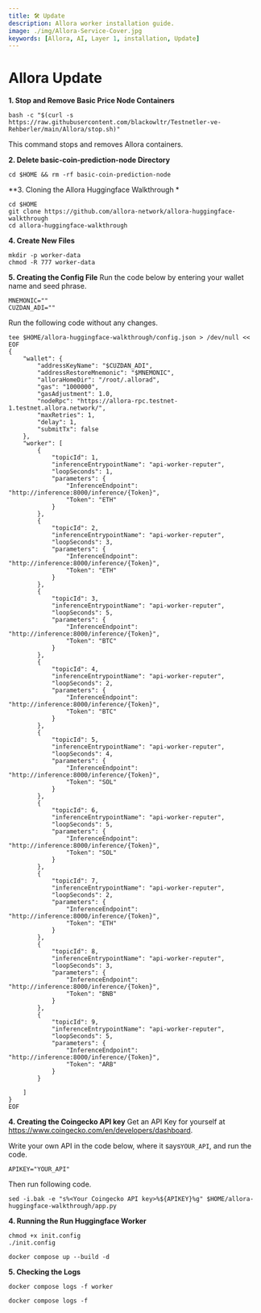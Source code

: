```yaml
---
title: 🛠️ Update  
description: Allora worker installation guide.
image: ./img/Allora-Service-Cover.jpg
keywords: [Allora, AI, Layer 1, installation, Update]
---
```


# Allora Update

**1. Stop and Remove Basic Price Node Containers**

```shell
bash -c "$(curl -s https://raw.githubusercontent.com/blackowltr/Testnetler-ve-Rehberler/main/Allora/stop.sh)"
```

This command stops and removes Allora containers.

**2. Delete basic-coin-prediction-node Directory**

```shell
cd $HOME && rm -rf basic-coin-prediction-node
```

**3. Cloning the Allora Huggingface Walkthrough *

```shell
cd $HOME
git clone https://github.com/allora-network/allora-huggingface-walkthrough
cd allora-huggingface-walkthrough
```
**4. Create New Files**

```shell
mkdir -p worker-data
chmod -R 777 worker-data
```

**5. Creating the Config File**
Run the code below by entering your wallet name and seed phrase.
```shell
MNEMONIC=""
CUZDAN_ADI=""
```

Run the following code without any changes.
```shell
tee $HOME/allora-huggingface-walkthrough/config.json > /dev/null << EOF
{
    "wallet": {
        "addressKeyName": "$CUZDAN_ADI",
        "addressRestoreMnemonic": "$MNEMONIC",
        "alloraHomeDir": "/root/.allorad",
        "gas": "1000000",
        "gasAdjustment": 1.0,
        "nodeRpc": "https://allora-rpc.testnet-1.testnet.allora.network/",
        "maxRetries": 1,
        "delay": 1,
        "submitTx": false
    },
    "worker": [
        {
            "topicId": 1,
            "inferenceEntrypointName": "api-worker-reputer",
            "loopSeconds": 1,
            "parameters": {
                "InferenceEndpoint": "http://inference:8000/inference/{Token}",
                "Token": "ETH"
            }
        },
        {
            "topicId": 2,
            "inferenceEntrypointName": "api-worker-reputer",
            "loopSeconds": 3,
            "parameters": {
                "InferenceEndpoint": "http://inference:8000/inference/{Token}",
                "Token": "ETH"
            }
        },
        {
            "topicId": 3,
            "inferenceEntrypointName": "api-worker-reputer",
            "loopSeconds": 5,
            "parameters": {
                "InferenceEndpoint": "http://inference:8000/inference/{Token}",
                "Token": "BTC"
            }
        },
        {
            "topicId": 4,
            "inferenceEntrypointName": "api-worker-reputer",
            "loopSeconds": 2,
            "parameters": {
                "InferenceEndpoint": "http://inference:8000/inference/{Token}",
                "Token": "BTC"
            }
        },
        {
            "topicId": 5,
            "inferenceEntrypointName": "api-worker-reputer",
            "loopSeconds": 4,
            "parameters": {
                "InferenceEndpoint": "http://inference:8000/inference/{Token}",
                "Token": "SOL"
            }
        },
        {
            "topicId": 6,
            "inferenceEntrypointName": "api-worker-reputer",
            "loopSeconds": 5,
            "parameters": {
                "InferenceEndpoint": "http://inference:8000/inference/{Token}",
                "Token": "SOL"
            }
        },
        {
            "topicId": 7,
            "inferenceEntrypointName": "api-worker-reputer",
            "loopSeconds": 2,
            "parameters": {
                "InferenceEndpoint": "http://inference:8000/inference/{Token}",
                "Token": "ETH"
            }
        },
        {
            "topicId": 8,
            "inferenceEntrypointName": "api-worker-reputer",
            "loopSeconds": 3,
            "parameters": {
                "InferenceEndpoint": "http://inference:8000/inference/{Token}",
                "Token": "BNB"
            }
        },
        {
            "topicId": 9,
            "inferenceEntrypointName": "api-worker-reputer",
            "loopSeconds": 5,
            "parameters": {
                "InferenceEndpoint": "http://inference:8000/inference/{Token}",
                "Token": "ARB"
            }
        }
        
    ]
}
EOF
```

**4. Creating the Coingecko API key**
Get an API Key for yourself at https://www.coingecko.com/en/developers/dashboard.

Write your own API in the code below, where it says`YOUR_API`, and run the code.
```shell
APIKEY="YOUR_API"
```
Then run following code.
```shell
sed -i.bak -e "s%<Your Coingecko API key>%${APIKEY}%g" $HOME/allora-huggingface-walkthrough/app.py 
```

**4. Running the Run Huggingface Worker**

```shell
chmod +x init.config
./init.config
```

```shell
docker compose up --build -d
```

**5. Checking the Logs**

```shell
docker compose logs -f worker
```

```shell
docker compose logs -f
```
